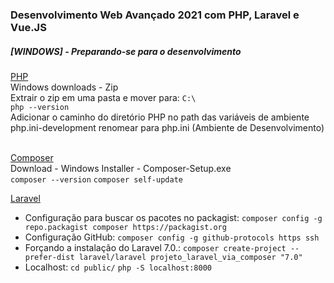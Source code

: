 ### Desenvolvimento Web Avançado 2021 com PHP, Laravel e Vue.JS

##### [WINDOWS] - Preparando-se para o desenvolvimento
[PHP](https://www.php.net/downloads) <br>
Windows downloads - Zip <br>
Extrair o zip em uma pasta e mover para: ```C:\``` <br>
```php --version``` <br>
Adicionar o caminho do diretório PHP no path das variáveis de ambiente<br>
php.ini-development renomear para php.ini (Ambiente de Desenvolvimento)<br><br>

[Composer](https://getcomposer.org/) <br>
Download - Windows Installer - Composer-Setup.exe <br>
```composer --version``` 
```composer self-update```

[Laravel](https://laravel.com) <br>
- Configuração para buscar os pacotes no packagist:
```composer config -g repo.packagist composer https://packagist.org```
- Configuração GitHub:
```composer config -g github-protocols https ssh```
- Forçando a instalação do Laravel 7.0.:
```composer create-project --prefer-dist laravel/laravel projeto_laravel_via_composer "7.0"```
- Localhost:
```cd public/```
```php -S localhost:8000```

